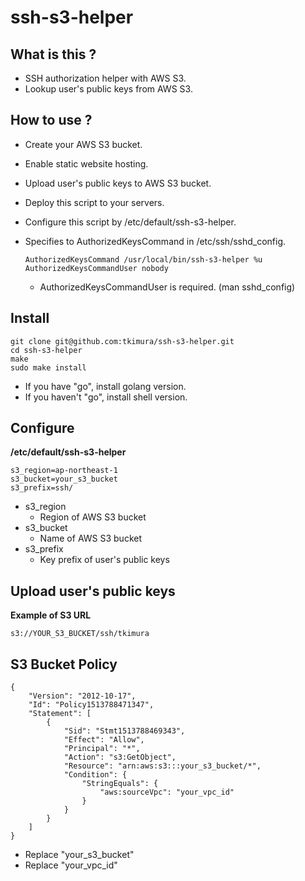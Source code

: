 ssh-s3-helper
====

What is this ?
----

* SSH authorization helper with AWS S3.
* Lookup user's public keys from AWS S3.

How to use ?
----

* Create your AWS S3 bucket.

* Enable static website hosting.

* Upload user's public keys to AWS S3 bucket.

* Deploy this script to your servers.

* Configure this script by /etc/default/ssh-s3-helper.

* Specifies to AuthorizedKeysCommand in /etc/ssh/sshd_config.

    ~~~
    AuthorizedKeysCommand /usr/local/bin/ssh-s3-helper %u
    AuthorizedKeysCommandUser nobody
    ~~~

    * AuthorizedKeysCommandUser is required. (man sshd_config)

Install
---

~~~
git clone git@github.com:tkimura/ssh-s3-helper.git
cd ssh-s3-helper
make
sudo make install
~~~

* If you have "go", install golang version.
* If you haven't "go", install shell version.

Configure
----

**/etc/default/ssh-s3-helper**

~~~
s3_region=ap-northeast-1
s3_bucket=your_s3_bucket
s3_prefix=ssh/
~~~

* s3_region
    * Region of AWS S3 bucket
* s3_bucket
    * Name of AWS S3 bucket
* s3_prefix
    * Key prefix of user's public keys

Upload user's public keys
----

**Example of S3 URL**

~~~
s3://YOUR_S3_BUCKET/ssh/tkimura
~~~


S3 Bucket Policy
----

~~~
{
    "Version": "2012-10-17",
    "Id": "Policy1513788471347",
    "Statement": [
        {
            "Sid": "Stmt1513788469343",
            "Effect": "Allow",
            "Principal": "*",
            "Action": "s3:GetObject",
            "Resource": "arn:aws:s3:::your_s3_bucket/*",
            "Condition": {
                "StringEquals": {
                    "aws:sourceVpc": "your_vpc_id"
                }
            }
        }
    ]
}
~~~

* Replace "your_s3_bucket"
* Replace "your_vpc_id" 



